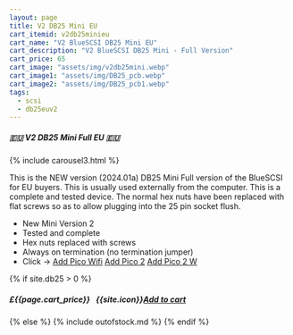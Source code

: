 ```yaml
---
layout: page
title: V2 DB25 Mini EU
cart_itemid: v2db25minieu
cart_name: "V2 BlueSCSI DB25 Mini EU"
cart_description: "V2 BlueSCSI DB25 Mini - Full Version"
cart_price: 65
cart_image: "assets/img/v2db25mini.webp"
cart_image1: "assets/img/DB25_pcb.webp"
cart_image2: "assets/img/DB25_pcb1.webp"
tags: 
  - scsi
  - db25euv2
---
```


##### 🇪🇺 V2 DB25 Mini Full EU 🇪🇺

{% include carousel3.html %}

This is the NEW version (2024.01a) DB25 Mini Full version of the BlueSCSI for EU buyers. This is usually used externally from the computer. This is a complete and tested device. The normal hex nuts have been replaced with flat screws so as to allow plugging into the 25 pin socket flush.

* New Mini Version 2
* Tested and complete
* Hex nuts replaced with screws
* Always on termination (no termination jumper)
* Click &#8594; [Add Pico Wifi](/picowifi) [Add Pico 2](/pico2) [Add Pico 2 W](/pico2w)

{% if site.db25 > 0 %}
##### £{{page.cart_price}} &nbsp; {{site.icon}}[Add to cart](/cart#{{page.cart_itemid}})
{% else %}
{% include outofstock.md %}
{% endif %}